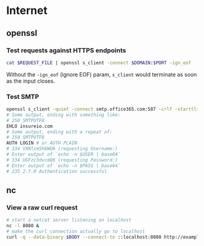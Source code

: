 # Internet

## openssl

### Test requests against HTTPS endpoints
```bash
cat $REQUEST_FILE | openssl s_client -connect $DOMAIN:$PORT -ign_eof
```

Without the `-ign_eof` (ignore EOF) param, `s_client` would terminate as soon as the input closes.

### Test SMTP

```bash
openssl s_client -quiet -connect smtp.office365.com:587 -crlf -starttls smtp
# Some output, ending with something like:
# 250 SMTPUTF8
EHLO insureio.com
# Some output, ending with a repeat of:
# 250 SMTPUTF8
AUTH LOGIN # or AUTH PLAIN
# 334 VXNlcm5hbWU6 (requesting Username:)
# Enter output of `echo -n $USER | base64`
# 334 UGFzc3dvcmQ6 (requesting Password:)
# Enter output of `echo -n $PASS | base64`
# 235 2.7.0 Authentication successful
```

## nc

### View a raw curl request
```bash
# start a netcat server listening on localhost
nc -l 8080 &
# make the curl connection actually go to localhost
curl -q --data-binary $BODY --connect-to ::localhost:8080 http://example.com/path
```
